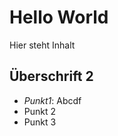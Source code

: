 Hello World
=========================

Hier steht Inhalt

## Überschrift 2

* *Punkt1*: Abcdf
* Punkt 2
* Punkt 3